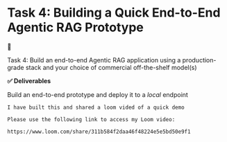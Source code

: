 # Task 4: Building a Quick End-to-End Agentic RAG Prototype

<aside>
📝

Task 4: Build an end-to-end Agentic RAG application using a production-grade stack and your choice of commercial off-the-shelf model(s)

</aside>

**✅ Deliverables**

Build an end-to-end prototype and deploy it to a *local* endpoint

    I have built this and shared a loom vided of a quick demo

    Please use the following link to access my Loom video:

    https://www.loom.com/share/311b584f2daa46f48224e5e5bd50e9f1